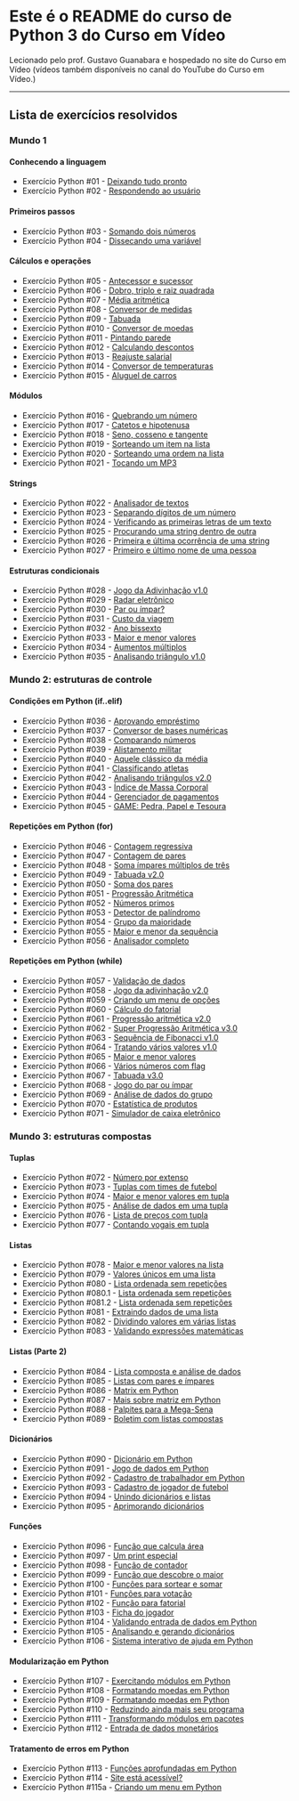 
# Este é o README do curso de Python 3 do Curso em Vídeo

Lecionado pelo prof. Gustavo Guanabara e hospedado no site do Curso em Vídeo (vídeos também disponíveis no canal do YouTube do Curso em Vídeo.)

---

## Lista de exercícios resolvidos

### Mundo 1

#### Conhecendo a linguagem

- Exercício Python #01 - [Deixando tudo pronto](https://github.com/lucas23455/Python/blob/main/Mundo%201/002.py)
- Exercício Python #02 - [Respondendo ao usuário](https://github.com/lucas23455/Python/blob/main/Mundo%201/003.py)

#### Primeiros passos

- Exercício Python #03 - [Somando dois números](https://github.com/lucas23455/Python/blob/main/Mundo%201/003.py)
- Exercício Python #04 - [Dissecando uma variável](https://github.com/lucas23455/Python/blob/main/Mundo%201/004.py)

#### Cálculos e operações

- Exercício Python #05 - [Antecessor e sucessor](https://github.com/lucas23455/Python/blob/main/Mundo%201/005.py)
- Exercício Python #06 - [Dobro, triplo e raiz quadrada](https://github.com/lucas23455/Python/blob/main/Mundo%201/006.py)
- Exercício Python #07 - [Média aritmética](https://github.com/lucas23455/Python/blob/main/Mundo%201/007.py)
- Exercício Python #08 - [Conversor de medidas](https://github.com/lucas23455/Python/blob/main/Mundo%201/008.py)
- Exercício Python #09 - [Tabuada](https://github.com/lucas23455/Python/blob/main/Mundo%201/009.py)
- Exercício Python #010 - [Conversor de moedas](https://github.com/lucas23455/Python/blob/main/Mundo%201/010.py)
- Exercício Python #011 - [Pintando parede](https://github.com/lucas23455/Python/blob/main/Mundo%201/011.py)
- Exercício Python #012 - [Calculando descontos](https://github.com/lucas23455/Python/blob/main/Mundo%201/012.py)
- Exercício Python #013 - [Reajuste salarial](https://github.com/lucas23455/Python/blob/main/Mundo%201/013.py)
- Exercício Python #014 - [Conversor de temperaturas](https://github.com/lucas23455/Python/blob/main/Mundo%201/014.py)
- Exercício Python #015 - [Aluguel de carros](https://github.com/lucas23455/Python/blob/main/Mundo%201/015.py)

#### Módulos

- Exercício Python #016 - [Quebrando um número](https://github.com/lucas23455/Python/blob/main/Mundo%201/016.py)
- Exercício Python #017 - [Catetos e hipotenusa](https://github.com/lucas23455/Python/blob/main/Mundo%201/017.py)
- Exercício Python #018 - [Seno, cosseno e tangente](https://github.com/lucas23455/Python/blob/main/Mundo%201/018.py)
- Exercício Python #019 - [Sorteando um item na lista](https://github.com/lucas23455/Python/blob/main/Mundo%201/019.py)
- Exercício Python #020 - [Sorteando uma ordem na lista](https://github.com/lucas23455/Python/blob/main/Mundo%201/020.py)
- Exercício Python #021 - [Tocando um MP3](https://github.com/lucas23455/Python/blob/main/Mundo%201/021.py)

#### Strings

- Exercício Python #022 - [Analisador de textos](https://github.com/lucas23455/Python/blob/main/Mundo%201/022.py)
- Exercício Python #023 - [Separando dígitos de um número](https://github.com/lucas23455/Python/blob/main/Mundo%201/023.py)
- Exercício Python #024 - [Verificando as primeiras letras de um texto](https://github.com/lucas23455/Python/blob/main/Mundo%201/024.py)
- Exercício Python #025 - [Procurando uma string dentro de outra](https://github.com/lucas23455/Python/blob/main/Mundo%201/025.py)
- Exercício Python #026 - [Primeira e última ocorrência de uma string](https://github.com/lucas23455/Python/blob/main/Mundo%201/026.py)
- Exercício Python #027 - [Primeiro e último nome de uma pessoa](https://github.com/lucas23455/Python/blob/main/Mundo%201/027.py)

#### Estruturas condicionais

- Exercício Python #028 - [Jogo da Adivinhação v1.0](https://github.com/lucas23455/Python/blob/main/Mundo%201/028.py)
- Exercício Python #029 - [Radar eletrônico](https://github.com/lucas23455/Python/blob/main/Mundo%201/029.py)
- Exercício Python #030 - [Par ou ímpar?](https://github.com/lucas23455/Python/blob/main/Mundo%201/030.py)
- Exercício Python #031 - [Custo da viagem](https://github.com/lucas23455/Python/blob/main/Mundo%201/031.py)
- Exercício Python #032 - [Ano bissexto](https://github.com/lucas23455/Python/blob/main/Mundo%201/032.py)
- Exercício Python #033 - [Maior e menor valores](https://github.com/lucas23455/Python/blob/main/Mundo%201/033.py)
- Exercício Python #034 - [Aumentos múltiplos](https://github.com/lucas23455/Python/blob/main/Mundo%201/034.py)
- Exercício Python #035 - [Analisando triângulo v1.0](https://github.com/lucas23455/Python/blob/main/Mundo%201/035.py)

### Mundo 2: estruturas de controle

#### Condições em Python (if..elif)

- Exercício Python #036 - [Aprovando empréstimo](https://github.com/lucas23455/Python/blob/main/Mundo%202/036.py)
- Exercício Python #037 - [Conversor de bases numéricas](https://github.com/lucas23455/Python/blob/main/Mundo%202/037.py)
- Exercício Python #038 - [Comparando números](https://github.com/lucas23455/Python/blob/main/Mundo%202/038.py)
- Exercício Python #039 - [Alistamento militar](https://github.com/lucas23455/Python/blob/main/Mundo%202/039.py)
- Exercício Python #040 - [Aquele clássico da média](https://github.com/lucas23455/Python/blob/main/Mundo%202/040.py)
- Exercício Python #041 - [Classificando atletas](https://github.com/lucas23455/Python/blob/main/Mundo%202/041.py)
- Exercício Python #042 - [Analisando triângulos v2.0](https://github.com/lucas23455/Python/blob/main/Mundo%202/042.py)
- Exercício Python #043 - [Índice de Massa Corporal](https://github.com/lucas23455/Python/blob/main/Mundo%202/043.py)
- Exercício Python #044 - [Gerenciador de pagamentos](https://github.com/lucas23455/Python/blob/main/Mundo%202/044.py)
- Exercício Python #045 - [GAME: Pedra, Papel e Tesoura](https://github.com/lucas23455/Python/blob/main/Mundo%202/045.py)

#### Repetições em Python (for)

- Exercício Python #046 - [Contagem regressiva](https://github.com/lucas23455/Python/blob/main/Mundo%202/046.py)
- Exercício Python #047 - [Contagem de pares](https://github.com/lucas23455/Python/blob/main/Mundo%202/047.py)
- Exercício Python #048 - [Soma ímpares múltiplos de três](https://github.com/lucas23455/Python/blob/main/Mundo%202/048.py)
- Exercício Python #049 - [Tabuada v2.0](https://github.com/lucas23455/Python/blob/main/Mundo%202/049.py)
- Exercício Python #050 - [Soma dos pares](https://github.com/lucas23455/Python/blob/main/Mundo%202/050.py)
- Exercício Python #051 - [Progressão Aritmética](https://github.com/lucas23455/Python/blob/main/Mundo%202/051.py)
- Exercício Python #052 - [Números primos](https://github.com/lucas23455/Python/blob/main/Mundo%202/052.py)
- Exercício Python #053 - [Detector de palíndromo](https://github.com/lucas23455/Python/blob/main/Mundo%202/053.py)
- Exercício Python #054 - [Grupo da maioridade](https://github.com/lucas23455/Python/blob/main/Mundo%202/054.py)
- Exercício Python #055 - [Maior e menor da sequência](https://github.com/lucas23455/Python/blob/main/Mundo%202/055.py)
- Exercício Python #056 - [Analisador completo](https://github.com/lucas23455/Python/blob/main/Mundo%202/056.py)

#### Repetições em Python (while)

- Exercício Python #057 - [Validação de dados](https://github.com/lucas23455/Python/blob/main/Mundo%202/057.py)
- Exercício Python #058 - [Jogo da adivinhação v2.0](https://github.com/lucas23455/Python/blob/main/Mundo%202/058.py)
- Exercício Python #059 - [Criando um menu de opções](https://github.com/lucas23455/Python/blob/main/Mundo%202/059.py)
- Exercício Python #060 - [Cálculo do fatorial](https://github.com/lucas23455/Python/blob/main/Mundo%202/060.py)
- Exercício Python #061 - [Progressão aritmética v2.0](https://github.com/lucas23455/Python/blob/main/Mundo%202/061.py)
- Exercício Python #062 - [Super Progressão Aritmética v3.0](https://github.com/lucas23455/Python/blob/main/Mundo%202/062.py)
- Exercício Python #063 - [Sequência de Fibonacci v1.0](https://github.com/lucas23455/Python/blob/main/Mundo%202/063.py)
- Exercício Python #064 - [Tratando vários valores v1.0](https://github.com/lucas23455/Python/blob/main/Mundo%202/064.py)
- Exercício Python #065 - [Maior e menor valores](https://github.com/lucas23455/Python/blob/main/Mundo%202/065.py)
- Exercício Python #066 - [Vários números com flag](https://github.com/lucas23455/Python/blob/main/Mundo%202/066.py)
- Exercício Python #067 - [Tabuada v3.0](https://github.com/lucas23455/Python/blob/main/Mundo%202/067.py)
- Exercício Python #068 - [Jogo do par ou ímpar](https://github.com/lucas23455/Python/blob/main/Mundo%202/068.py)
- Exercício Python #069 - [Análise de dados do grupo](https://github.com/lucas23455/Python/blob/main/Mundo%202/069.py)
- Exercício Python #070 - [Estatística de produtos](https://github.com/lucas23455/Python/blob/main/Mundo%202/070.py)
- Exercício Python #071 - [Simulador de caixa eletrônico](https://github.com/lucas23455/Python/blob/main/Mundo%202/071.py)

### Mundo 3: estruturas compostas

#### Tuplas

- Exercício Python #072 - [Número por extenso](https://github.com/lucas23455/Python/blob/main/Mundo%203/072.py)
- Exercício Python #073 - [Tuplas com times de futebol](https://github.com/lucas23455/Python/blob/main/Mundo%203/073.py)
- Exercício Python #074 - [Maior e menor valores em tupla](https://github.com/lucas23455/Python/blob/main/Mundo%203/074.py)
- Exercício Python #075 - [Análise de dados em uma tupla](https://github.com/lucas23455/Python/blob/main/Mundo%203/075.py)
- Exercício Python #076 - [Lista de preços com tupla](https://github.com/lucas23455/Python/blob/main/Mundo%203/076.py)
- Exercício Python #077 - [Contando vogais em tupla](https://github.com/lucas23455/Python/blob/main/Mundo%203/077.py)

#### Listas

- Exercício Python #078 - [Maior e menor valores na lista](https://github.com/lucas23455/Python/blob/main/Mundo%203/078.py)
- Exercício Python #079 - [Valores únicos em uma lista](https://github.com/lucas23455/Python/blob/main/Mundo%203/079.py)
- Exercício Python #080 - [Lista ordenada sem repetições](https://github.com/lucas23455/Python/blob/main/Mundo%203/080.py)
- Exercício Python #080.1 - [Lista ordenada sem repetições](https://github.com/lucas23455/Python/blob/main/Mundo%203/081.py)
- Exercício Python #081.2 - [Lista ordenada sem repetições](https://github.com/lucas23455/Python/blob/main/Mundo%203/082.py)
- Exercício Python #081 - [Extraindo dados de uma lista](https://github.com/lucas23455/Python/blob/main/Mundo%203/083.py)
- Exercício Python #082 - [Dividindo valores em várias listas](https://github.com/lucas23455/Python/blob/main/Mundo%203/084.py)
- Exercício Python #083 - [Validando expressões matemáticas](https://github.com/lucas23455/Python/blob/main/Mundo%203/085.py)

#### Listas (Parte 2)

- Exercício Python #084 - [Lista composta e análise de dados](https://github.com/lucas23455/Python/blob/main/Mundo%203/084.py)
- Exercício Python #085 - [Listas com pares e ímpares](https://github.com/lucas23455/Python/blob/main/Mundo%203/085.py)
- Exercício Python #086 - [Matrix em Python](https://github.com/lucas23455/Python/blob/main/Mundo%203/086.py)
- Exercício Python #087 - [Mais sobre matriz em Python](https://github.com/lucas23455/Python/blob/main/Mundo%203/087.py)
- Exercício Python #088 - [Palpites para a Mega-Sena](https://github.com/lucas23455/Python/blob/main/Mundo%203/088.py)
- Exercício Python #089 - [Boletim com listas compostas](https://github.com/lucas23455/Python/blob/main/Mundo%203/089.py)

#### Dicionários

- Exercício Python #090 - [Dicionário em Python](https://github.com/lucas23455/Python/blob/main/Mundo%203/090.py)
- Exercício Python #091 - [Jogo de dados em Python](https://github.com/lucas23455/Python/blob/main/Mundo%203/091.py)
- Exercício Python #092 - [Cadastro de trabalhador em Python](https://github.com/lucas23455/Python/blob/main/Mundo%203/092.py)
- Exercício Python #093 - [Cadastro de jogador de futebol](https://github.com/lucas23455/Python/blob/main/Mundo%203/093.py)
- Exercício Python #094 - [Unindo dicionários e listas](https://github.com/lucas23455/Python/blob/main/Mundo%203/094.py)
- Exercício Python #095 - [Aprimorando dicionários](https://github.com/lucas23455/Python/blob/main/Mundo%203/095.py)

#### Funções

- Exercício Python #096 - [Função que calcula área](https://github.com/lucas23455/Python/blob/main/Mundo%203/096.py)
- Exercício Python #097 - [Um print especial](https://github.com/lucas23455/Python/blob/main/Mundo%203/097.py)
- Exercício Python #098 - [Função de contador](https://github.com/lucas23455/Python/blob/main/Mundo%203/098.py)
- Exercício Python #099 - [Função que descobre o maior](https://github.com/lucas23455/Python/blob/main/Mundo%203/099.py)
- Exercício Python #100 - [Funções para sortear e somar](https://github.com/lucas23455/Python/blob/main/Mundo%203/100.py)
- Exercício Python #101 - [Funções para votação](https://github.com/lucas23455/Python/blob/main/Mundo%203/101.py)
- Exercício Python #102 - [Função para fatorial](https://github.com/lucas23455/Python/blob/main/Mundo%203/102.py)
- Exercício Python #103 - [Ficha do jogador](https://github.com/lucas23455/Python/blob/main/Mundo%203/103.py)
- Exercício Python #104 - [Validando entrada de dados em Python](https://github.com/lucas23455/Python/blob/main/Mundo%203/104.py)
- Exercício Python #105 - [Analisando e gerando dicionários](https://github.com/lucas23455/Python/blob/main/Mundo%203/105.py)
- Exercício Python #106 - [Sistema interativo de ajuda em Python](https://github.com/lucas23455/Python/blob/main/Mundo%203/106.py)

#### Modularização em Python

- Exercício Python #107 - [Exercitando módulos em Python](https://github.com/lucas23455/Python/tree/main/Mundo%203/ex107)
- Exercício Python #108 - [Formatando moedas em Python](https://github.com/lucas23455/Python/tree/main/Mundo%203/ex108)
- Exercício Python #109 - [Formatando moedas em Python](https://github.com/lucas23455/Python/tree/main/Mundo%203/ex109)
- Exercício Python #110 - [Reduzindo ainda mais seu programa](https://github.com/lucas23455/Python/tree/main/Mundo%203/ex110)
- Exercício Python #111 - [Transformando módulos em pacotes](https://github.com/lucas23455/Python/tree/main/Mundo%203/ex111)
- Exercício Python #112 - [Entrada de dados monetários](https://github.com/lucas23455/Python/tree/main/Mundo%203/ex112)

#### Tratamento de erros em Python

- Exercício Python #113 - [Funções aprofundadas em Python](https://github.com/lucas23455/Python/blob/main/Mundo%203/113.py)
- Exercício Python #114 - [Site está acessível?](https://github.com/lucas23455/Python/blob/main/Mundo%203/114.py)
- Exercício Python #115a - [Criando um menu em Python](https://github.com/lucas23455/Python/tree/main/Mundo%203/ex115)


